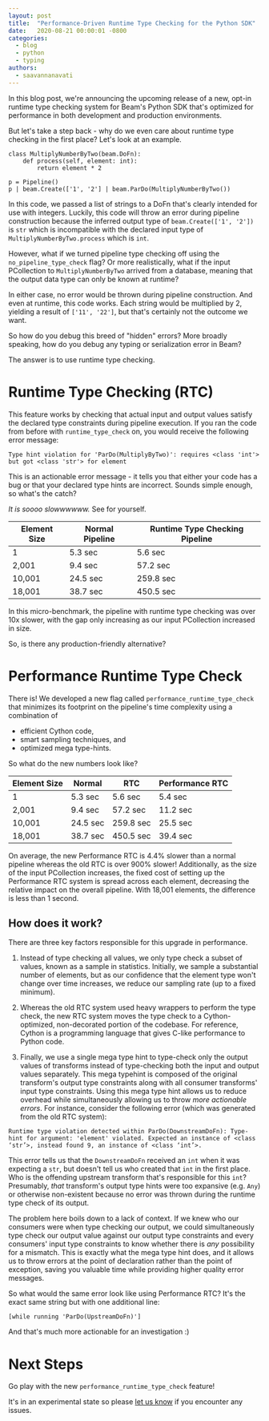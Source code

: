 ```yaml
---
layout: post
title:  "Performance-Driven Runtime Type Checking for the Python SDK"
date:   2020-08-21 00:00:01 -0800
categories:
  - blog
  - python
  - typing
authors:
  - saavannanavati
---
```

<!--
Licensed under the Apache License, Version 2.0 (the "License");
you may not use this file except in compliance with the License.
You may obtain a copy of the License at

http://www.apache.org/licenses/LICENSE-2.0

Unless required by applicable law or agreed to in writing, software
distributed under the License is distributed on an "AS IS" BASIS,
WITHOUT WARRANTIES OR CONDITIONS OF ANY KIND, either express or implied.
See the License for the specific language governing permissions and
limitations under the License.
-->

In this blog post, we're announcing the upcoming release of a new, opt-in
runtime type checking system for Beam's Python SDK that's optimized for performance
in both development and production environments.

But let's take a step back - why do we even care about runtime type checking
in the first place? Let's look at an example.

```
class MultiplyNumberByTwo(beam.DoFn):
    def process(self, element: int):
        return element * 2

p = Pipeline()
p | beam.Create(['1', '2'] | beam.ParDo(MultiplyNumberByTwo())
```

In this code, we passed a list of strings to a DoFn that's clearly intended for use with
integers. Luckily, this code will throw an error during pipeline construction because
the inferred output type of `beam.Create(['1', '2'])` is `str` which is incompatible with
the declared input type of `MultiplyNumberByTwo.process` which is `int`.

However, what if we turned pipeline type checking off using the `no_pipeline_type_check`
flag? Or more realistically, what if the input PCollection to `MultiplyNumberByTwo` arrived
from a database, meaning that the output data type can only be known at runtime?

In either case, no error would be thrown during pipeline construction.
And even at runtime, this code works. Each string would be multiplied by 2,
yielding a result of `['11', '22']`, but that's certainly not the outcome we want.

So how do you debug this breed of "hidden" errors? More broadly speaking, how do you debug
any typing or serialization error in Beam?

The answer is to use runtime type checking.

# Runtime Type Checking (RTC)
This feature works by checking that actual input and output values satisfy the declared
type constraints during pipeline execution. If you ran the code from before with
`runtime_type_check` on, you would receive the following error message:

```
Type hint violation for 'ParDo(MultiplyByTwo)': requires <class 'int'> but got <class 'str'> for element
```

This is an actionable error message - it tells you that either your code has a bug
or that your declared type hints are incorrect. Sounds simple enough, so what's the catch?

_It is soooo slowwwwww._ See for yourself.


| Element Size | Normal Pipeline | Runtime Type Checking Pipeline
| ------------ | --------------- | ------------------------------
| 1            | 5.3 sec         | 5.6 sec
| 2,001        | 9.4 sec         | 57.2 sec
| 10,001       | 24.5 sec        | 259.8 sec
| 18,001       | 38.7 sec        | 450.5 sec

In this micro-benchmark, the pipeline with runtime type checking was over 10x slower,
with the gap only increasing as our input PCollection increased in size.

So, is there any production-friendly alternative?

# Performance Runtime Type Check
There is! We developed a new flag called `performance_runtime_type_check` that
minimizes its footprint on the pipeline's time complexity using a combination of
- efficient Cython code,
- smart sampling techniques, and
- optimized mega type-hints.

So what do the new numbers look like?

| Element Size | Normal    | RTC        | Performance RTC
| -----------  | --------- | ---------- | ---------------
| 1            | 5.3 sec   | 5.6 sec    | 5.4 sec
| 2,001        | 9.4 sec   | 57.2 sec   | 11.2 sec
| 10,001       | 24.5 sec  | 259.8 sec  | 25.5 sec
| 18,001       | 38.7 sec  | 450.5 sec  | 39.4 sec

On average, the new Performance RTC is 4.4% slower than a normal pipeline whereas the old RTC
is over 900% slower! Additionally, as the size of the input PCollection increases, the fixed cost
of setting up the Performance RTC system is spread across each element, decreasing the relative
impact on the overall pipeline. With 18,001 elements, the difference is less than 1 second.

## How does it work?
There are three key factors responsible for this upgrade in performance.

1. Instead of type checking all values, we only type check a subset of values, known as
a sample in statistics. Initially, we sample a substantial number of elements, but as our
confidence that the element type won't change over time increases, we reduce our
sampling rate (up to a fixed minimum).

2. Whereas the old RTC system used heavy wrappers to perform the type check, the new RTC system
moves the type check to a Cython-optimized, non-decorated portion of the codebase. For reference,
Cython is a programming language that gives C-like performance to Python code.

3. Finally, we use a single mega type hint to type-check only the output values of transforms
instead of type-checking both the input and output values separately. This mega typehint is composed of
the original transform's output type constraints along with all consumer transforms' input type
constraints. Using this mega type hint allows us to reduce overhead while simultaneously allowing
us to throw _more actionable errors_. For instance, consider the following error (which was
generated from the old RTC system):
```
Runtime type violation detected within ParDo(DownstreamDoFn): Type-hint for argument: 'element' violated. Expected an instance of <class ‘str’>, instead found 9, an instance of <class ‘int’>.
```

This error tells us that the `DownstreamDoFn` received an `int` when it was expecting a `str`, but doesn't tell us
who created that `int` in the first place. Who is the offending upstream transform that's responsible for
this `int`? Presumably, _that_ transform's output type hints were too expansive (e.g. `Any`) or otherwise non-existent because
no error was thrown during the runtime type check of its output.

The problem here boils down to a lack of context. If we knew who our consumers were when type
checking our output, we could simultaneously type check our output value against our output type
constraints and every consumers' input type constraints to know whether there is _any_ possibility
for a mismatch. This is exactly what the mega type hint does, and it allows us to throw errors
at the point of declaration rather than the point of exception, saving you valuable time
while providing higher quality error messages.

So what would the same error look like using Performance RTC? It's the exact same string but with one additional line:
```
[while running 'ParDo(UpstreamDoFn)']
```

And that's much more actionable for an investigation :)

# Next Steps
Go play with the new `performance_runtime_type_check` feature!

It's in an experimental state so please
[let us know](/community/contact-us/)
if you encounter any issues.
